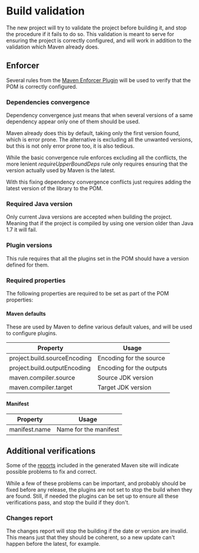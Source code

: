 # Build validation

The new project will try to validate the project before building it, and stop the procedure if it fails to do so. This validation is meant to serve for ensuring the project is correctly configured, and will work in addition to the validation which Maven already does.

## Enforcer

Several rules from the [Maven Enforcer Plugin][enforcer-plugin] will be used to verify that the POM is correctly configured.

### Dependencies convergence

Dependency convergence just means that when several versions of a same dependency appear only one of them should be used.

Maven already does this by default, taking only the first version found, which is error prone. The alternative is excluding all the unwanted versions, but this is not only error prone too, it is also tedious.

While the basic convergence rule enforces excluding all the conflicts, the more lenient *requireUpperBoundDeps* rule only requires ensuring that the version actually used by Maven is the latest.

With this fixing dependency convergence conflicts just requires adding the latest version of the library to the POM.

###  Required Java version

Only current Java versions are accepted when building the project. Meaning that if the project is compiled by using one version older than Java 1.7 it will fail.

### Plugin versions

This rule requires that all the plugins set in the POM should have a version defined for them.

### Required properties

The following properties are required to be set as part of the POM properties:

#### Maven defaults

These are used by Maven to define various default values, and will be used to configure plugins.

|Property|Usage|
|---|---|
|project.build.sourceEncoding|Encoding for the source|
|project.build.outputEncoding|Encoding for the outputs|
|maven.compiler.source|Source JDK version|
|maven.compiler.target|Target JDK version|

#### Manifest

|Property|Usage|
|---|---|
|manifest.name|Name for the manifest|

## Additional verifications

Some of the [reports][reports] included in the generated Maven site will indicate possible problems to fix and correct. 

While a few of these problems can be important, and probably should be fixed before any release, the plugins are not set to stop the build when they are found. Still, if needed the plugins can be set up to ensure all these verifications pass, and stop the build if they don't.

### Changes report

The changes report will stop the building if the date or version are invalid. This means just that they should be coherent, so a new update can't happen before the latest, for example.

[enforcer-plugin]: https://maven.apache.org/enforcer/maven-enforcer-plugin/

[reports]: ./site.html#reports
